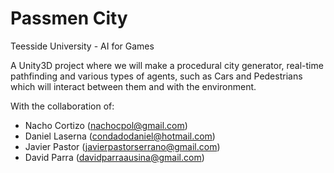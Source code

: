# Passmen City

Teesside University - AI for Games

A Unity3D project where we will make a procedural city generator, real-time pathfinding and various types of agents, such as Cars and Pedestrians which will interact between them and with the environment.

With the collaboration of:
* Nacho Cortizo (nachocpol@gmail.com)
* Daniel Laserna (condadodaniel@hotmail.com)
* Javier Pastor (javierpastorserrano@gmail.com)
* David Parra (davidparraausina@gmail.com)
